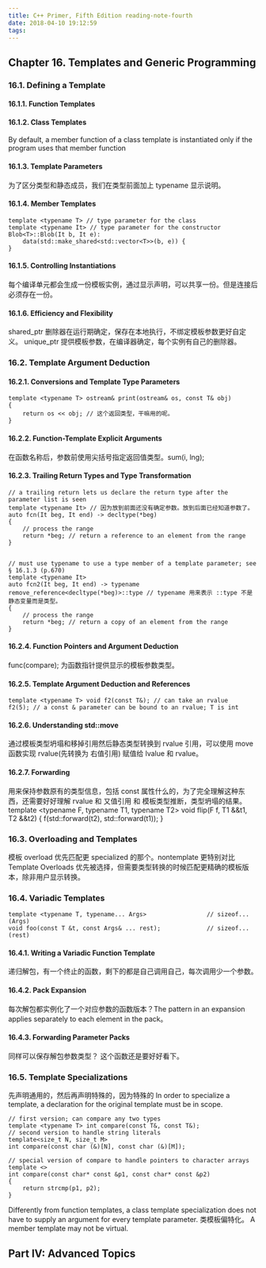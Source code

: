 ```yaml
---
title: C++ Primer, Fifth Edition reading-note-fourth
date: 2018-04-10 19:12:59
tags:
---
```



## Chapter 16. Templates and Generic Programming


### 16.1. Defining a Template


#### 16.1.1. Function Templates


#### 16.1.2. Class Templates
By default, a member function of a class template is instantiated only if the program uses that member function


#### 16.1.3. Template Parameters
为了区分类型和静态成员，我们在类型前面加上 typename 显示说明。


#### 16.1.4. Member Templates
	template <typename T> // type parameter for the class
	template <typename It> // type parameter for the constructor
	Blob<T>::Blob(It b, It e):
		data(std::make_shared<std::vector<T>>(b, e)) {
	}
	
	
#### 16.1.5. Controlling Instantiations
每个编译单元都会生成一份模板实例，通过显示声明，可以共享一份。但是连接后必须存在一份。


#### 16.1.6. Efficiency and Flexibility
shared_ptr 删除器在运行期确定，保存在本地执行，不绑定模板参数更好自定义。 unique_ptr 提供模板参数，在编译器确定，每个实例有自己的删除器。



### 16.2. Template Argument Deduction


#### 16.2.1. Conversions and Template Type Parameters
	template <typename T> ostream& print(ostream& os, const T& obj) 
	{
		return os << obj; // 这个返回类型，干嘛用的呢。
	}
	

#### 16.2.2. Function-Template Explicit Arguments
在函数名称后，参数前使用尖括号指定返回值类型。sum<long long>(i, lng);



#### 16.2.3. Trailing Return Types and Type Transformation
	// a trailing return lets us declare the return type after the parameter list is seen
	template <typename It> // 因为放到前面还没有确定参数。放到后面已经知道参数了。
	auto fcn(It beg, It end) -> decltype(*beg)
	{
		// process the range
		return *beg; // return a reference to an element from the range
	}
	
	
	// must use typename to use a type member of a template parameter; see § 16.1.3 (p.670)
	template <typename It>
	auto fcn2(It beg, It end) -> typename remove_reference<decltype(*beg)>::type // typename 用来表示 ::type 不是静态变量而是类型。
	{
		// process the range
		return *beg; // return a copy of an element from the range
	}
	
	
	
#### 16.2.4. Function Pointers and Argument Deduction
func(compare<int>); 为函数指针提供显示的模板参数类型。



#### 16.2.5. Template Argument Deduction and References
	template <typename T> void f2(const T&); // can take an rvalue
	f2(5); // a const & parameter can be bound to an rvalue; T is int
	
	
	
#### 16.2.6. Understanding std::move
通过模板类型坍塌和移掉引用然后静态类型转换到 rvalue 引用，可以使用 move 函数实现 rvalue(先转换为 右值引用) 赋值给 lvalue 和 rvalue。



#### 16.2.7. Forwarding
用来保持参数原有的类型信息，包括 const 属性什么的，为了完全理解这种东西，还需要好好理解 rvalue 和 又值引用 和 模板类型推断，类型坍塌的结果。
	template <typename F, typename T1, typename T2>
	void flip(F f, T1 &&t1, T2 &&t2)
	{
		f(std::forward<T2>(t2), std::forward<T1>(t1));
	}
	
	

### 16.3. Overloading and Templates
模板 overload 优先匹配更 specialized 的那个。nontemplate 更特别对比 Template Overloads 优先被选择，但需要类型转换的时候匹配更精确的模板版本，除非用户显示转换。


### 16.4. Variadic Templates

	template <typename T, typename... Args>   				// sizeof...(Args)
	void foo(const T &t, const Args& ... rest);				// sizeof...(rest)


#### 16.4.1. Writing a Variadic Function Template
递归解包，有一个终止的函数，剩下的都是自己调用自己，每次调用少一个参数。


#### 16.4.2. Pack Expansion
每次解包都实例化了一个对应参数的函数版本？The pattern in an expansion applies separately to each element in the pack。


#### 16.4.3. Forwarding Parameter Packs
同样可以保存解包参数类型？ 这个函数还是要好好看下。


### 16.5. Template Specializations
先声明通用的，然后再声明特殊的，因为特殊的 In order to specialize a template, a declaration for the original template must be in scope.

	// first version; can compare any two types
	template <typename T> int compare(const T&, const T&);
	// second version to handle string literals
	template<size_t N, size_t M>
	int compare(const char (&)[N], const char (&)[M]);
		
	// special version of compare to handle pointers to character arrays
	template <>
	int compare(const char* const &p1, const char* const &p2)
	{
		return strcmp(p1, p2);
	}

Differently from function templates, a class template specialization does not have to supply an argument for every template parameter. 类模板偏特化。
A member template may not be virtual.


## Part IV: Advanced Topics






















